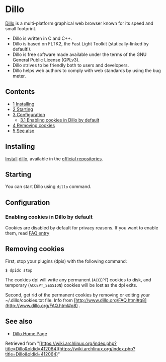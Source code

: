 # Dillo

[Dillo](http://www.Dillo.org) is a multi-platform graphical web browser known for its speed and small footprint.

*   Dillo is written in C and C++.
*   Dillo is based on FLTK2, the Fast Light Toolkit (statically-linked by default!).
*   Dillo is free software made available under the terms of the GNU General Public License (GPLv3).
*   Dillo strives to be friendly both to users and developers.
*   Dillo helps web authors to comply with web standards by using the bug meter.

## Contents

*   [1 Installing](#Installing)
*   [2 Starting](#Starting)
*   [3 Configuration](#Configuration)
    *   [3.1 Enabling cookies in Dillo by default](#Enabling_cookies_in_Dillo_by_default)
*   [4 Removing cookies](#Removing_cookies)
*   [5 See also](#See_also)

## Installing

[Install](/index.php/Install "Install") [dillo](https://www.archlinux.org/packages/?name=dillo), available in the [official repositories](/index.php/Official_repositories "Official repositories").

## Starting

You can start Dillo using `dillo` command.

## Configuration

### Enabling cookies in Dillo by default

Cookies are disabled by default for privacy reasons. If you want to enable them, read [FAQ entry](http://www.dillo.org/FAQ.html#q8)

## Removing cookies

First, stop your plugins (dpis) with the following command:

 `$ dpidc stop` 

The cookies dpi will write any permanent (`ACCEPT`) cookies to disk, and temporary (`ACCEPT_SESSION`) cookies will be lost as the dpi exits.

Second, get rid of the permanent cookies by removing or editing your ~/.dillo/cookies.txt file. Info from [http://www.dillo.org/FAQ.html#q8](http://www.dillo.org/FAQ.html#q8) .

## See also

*   [Dillo Home Page](http://www.dillo.org/)

Retrieved from "[https://wiki.archlinux.org/index.php?title=Dillo&oldid=412064](https://wiki.archlinux.org/index.php?title=Dillo&oldid=412064)"